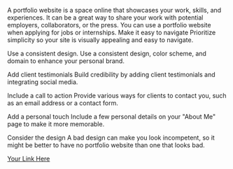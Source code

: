 A portfolio website is a space online that showcases your work, skills, and experiences. It can be a great way to share your work with potential employers, collaborators, or the press. You can use a portfolio website when applying for jobs or internships. 
Make it easy to navigate
Prioritize simplicity so your site is visually appealing and easy to navigate. 
 
Use a consistent design.
Use a consistent design, color scheme, and domain to enhance your personal brand. 
 
Add client testimonials
Build credibility by adding client testimonials and integrating social media. 
 
Include a call to action
Provide various ways for clients to contact you, such as an email address or a contact form. 
 
Add a personal touch
Include a few personal details on your "About Me" page to make it more memorable. 
 
Consider the design
A bad design can make you look incompetent, so it might be better to have no portfolio website than one that looks bad.

[Your Link Here](https://rajaapolamarasetti.netlify.app/)
